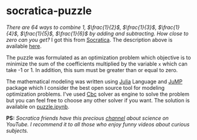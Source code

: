 # socratica-puzzle


*There are 64 ways to combine 1, $\frac{1}{2}$, $\frac{1}{3}$, $\frac{1}{4}$, $\frac{1}{5}$, $\frac{1}{6}$ by adding and subtracting. How close to zero can you get?* I got this from [Socratica](https://www.socratica.com/). The description above is available [here](https://www.instagram.com/p/CSJ-GBlqU_A/).

The puzzle was formulated as an optimization problem which objective is to minimize the sum of the coefficients multiplied by the variable `x` which can take ​​-1 or 1. In addition, this sum must be greater than or equal to zero.

The mathematical modeling was written using [Julia](https://julialang.org/) Language and [JuMP](https://github.com/jump-dev/JuMP.jl) package which I consider the best open source tool for modeling optimization problems. I've used
[Cbc](https://github.com/jump-dev/Cbc.jl) solver as engine to solve the problem but you can feel free to choose any other solver if you want. The solution is available on [puzzle.ipynb](https://github.com/helano-pessoa/socrativa-puzzle/blob/main/Puzzle.ipynb).

**PS:** *Socratica friends have this precious [channel](https://www.youtube.com/socratica) about science on YouTube. I recommend it to all those who enjoy funny videos about curious subjects.*